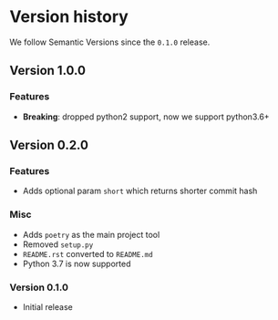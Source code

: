 # Version history

We follow Semantic Versions since the `0.1.0` release.


## Version 1.0.0

### Features

- **Breaking**: dropped python2 support, now we support python3.6+


## Version 0.2.0

### Features

- Adds optional param `short` which returns shorter commit hash

### Misc

- Adds `poetry` as the main project tool
- Removed `setup.py`
- `README.rst` converted to `README.md`
- Python 3.7 is now supported

### Version 0.1.0

- Initial release
